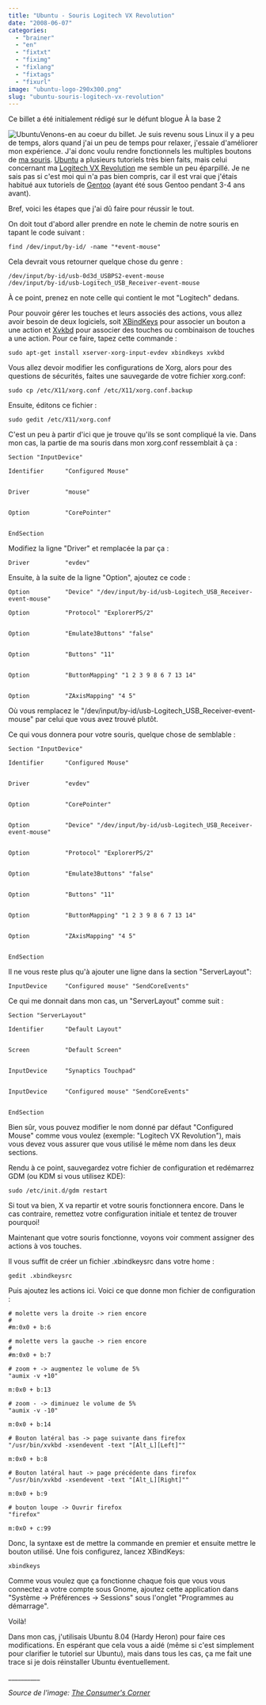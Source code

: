 ```yaml
---
title: "Ubuntu - Souris Logitech VX Revolution"
date: "2008-06-07"
categories: 
  - "brainer"
  - "en"
  - "fixtxt"
  - "fiximg"
  - "fixlang"
  - "fixtags"
  - "fixurl"
image: "ubuntu-logo-290x300.png"
slug: "ubuntu-souris-logitech-vx-revolution"
---
```


Ce billet a été initialement rédigé sur le défunt blogue À la base 2

![Ubuntu](images/ubuntu-logo-290x300.png "Ubuntu")Venons-en au coeur du billet. Je suis revenu sous Linux il y a peu de temps, alors quand j'ai un peu de temps pour relaxer, j'essaie d'améliorer mon expérience. J'ai donc voulu rendre fonctionnels les multiples boutons de [ma souris](https://www.logitech.com/index.cfm/mice_pointers/mice/devices/165&cl=ca,fr "Site web de la souris Logitech VX Revolution"). [Ubuntu](https://www.ubuntu-fr.org/ "Site web de Ubuntu") a plusieurs tutoriels très bien faits, mais celui concernant ma [Logitech VX Revolution](https://doc.ubuntu-fr.org/souris_logitech_vx_revolution "Tutoriel de Ubuntu sur la Logictech VX Revolution") me semble un peu éparpillé. Je ne sais pas si c'est moi qui n'a pas bien compris, car il est vrai que j'étais habitué aux tutoriels de [Gentoo](https://www.gentoo.org/ "Site web de Gentoo") (ayant été sous Gentoo pendant 3-4 ans avant).

Bref, voici les étapes que j'ai dû faire pour réussir le tout.

On doit tout d'abord aller prendre en note le chemin de notre souris en tapant le code suivant :

```
find /dev/input/by-id/ -name "*event-mouse"
```

Cela devrait vous retourner quelque chose du genre :

```
/dev/input/by-id/usb-0d3d_USBPS2-event-mouse
/dev/input/by-id/usb-Logitech_USB_Receiver-event-mouse
```

À ce point, prenez en note celle qui contient le mot "Logitech" dedans.

Pour pouvoir gérer les touches et leurs associés des actions, vous allez avoir besoin de deux logiciels, soit [XBindKeys](https://hocwp.free.fr/xbindkeys/xbindkeys.fr.html "Site web de XBindKeys") pour associer un bouton a une action et [Xvkbd](https://homepage3.nifty.com/tsato/xvkbd/ "Site web de Xvkbd") pour associer des touches ou combinaison de touches a une action. Pour ce faire, tapez cette commande :

```
sudo apt-get install xserver-xorg-input-evdev xbindkeys xvkbd
```

Vous allez devoir modifier les configurations de Xorg, alors pour des questions de sécurités, faites une sauvegarde de votre fichier xorg.conf:

```
sudo cp /etc/X11/xorg.conf /etc/X11/xorg.conf.backup
```

Ensuite, éditons ce fichier :

```
sudo gedit /etc/X11/xorg.conf
```

C'est un peu à partir d'ici que je trouve qu'ils se sont compliqué la vie. Dans mon cas, la partie de ma souris dans mon xorg.conf ressemblait à ça :

```
Section "InputDevice"

Identifier      "Configured Mouse"


Driver          "mouse"


Option          "CorePointer"


EndSection
```

Modifiez la ligne "Driver" et remplacée la par ça :

```
Driver          "evdev"
```

Ensuite, à la suite de la ligne "Option", ajoutez ce code :

```
Option          "Device" "/dev/input/by-id/usb-Logitech_USB_Receiver-event-mouse"

Option          "Protocol" "ExplorerPS/2"


Option          "Emulate3Buttons" "false"


Option          "Buttons" "11"


Option          "ButtonMapping" "1 2 3 9 8 6 7 13 14"


Option          "ZAxisMapping" "4 5"
```

Où vous remplacez le "/dev/input/by-id/usb-Logitech\_USB\_Receiver-event-mouse" par celui que vous avez trouvé plutôt.

Ce qui vous donnera pour votre souris, quelque chose de semblable :

```
Section "InputDevice"

Identifier      "Configured Mouse"


Driver          "evdev"


Option          "CorePointer"


Option          "Device" "/dev/input/by-id/usb-Logitech_USB_Receiver-event-mouse"


Option          "Protocol" "ExplorerPS/2"


Option          "Emulate3Buttons" "false"


Option          "Buttons" "11"


Option          "ButtonMapping" "1 2 3 9 8 6 7 13 14"


Option          "ZAxisMapping" "4 5"


EndSection
```

Il ne vous reste plus qu'à ajouter une ligne dans la section "ServerLayout":

```
InputDevice     "Configured mouse" "SendCoreEvents"
```

Ce qui me donnait dans mon cas, un "ServerLayout" comme suit :

```
Section "ServerLayout"

Identifier      "Default Layout"


Screen          "Default Screen"


InputDevice     "Synaptics Touchpad"


InputDevice     "Configured mouse" "SendCoreEvents"


EndSection
```

Bien sûr, vous pouvez modifier le nom donné par défaut "Configured Mouse" comme vous voulez (exemple: "Logitech VX Revolution"), mais vous devez vous assurer que vous utilisé le même nom dans les deux sections.

Rendu à ce point, sauvegardez votre fichier de configuration et redémarrez GDM (ou KDM si vous utilisez KDE):

```
sudo /etc/init.d/gdm restart
```

Si tout va bien, X va repartir et votre souris fonctionnera encore. Dans le cas contraire, remettez votre configuration initiale et tentez de trouver pourquoi!

Maintenant que votre souris fonctionne, voyons voir comment assigner des actions à vos touches.

Il vous suffit de créer un fichier .xbindkeysrc dans votre home :

```
gedit .xbindkeysrc
```

Puis ajoutez les actions ici. Voici ce que donne mon fichier de configuration :

```
# molette vers la droite -> rien encore
#
#m:0x0 + b:6

# molette vers la gauche -> rien encore
#
#m:0x0 + b:7

# zoom + -> augmentez le volume de 5%
"aumix -v +10"

m:0x0 + b:13

# zoom - -> diminuez le volume de 5%
"aumix -v -10"

m:0x0 + b:14

# Bouton latéral bas -> page suivante dans firefox
"/usr/bin/xvkbd -xsendevent -text "[Alt_L][Left]""

m:0x0 + b:8

# Bouton latéral haut -> page précédente dans firefox
"/usr/bin/xvkbd -xsendevent -text "[Alt_L][Right]""

m:0x0 + b:9

# bouton loupe -> Ouvrir firefox
"firefox"

m:0xO + c:99
```

Donc, la syntaxe est de mettre la commande en premier et ensuite mettre le bouton utilisé. Une fois configurez, lancez XBindKeys:

```
xbindkeys
```

Comme vous voulez que ça fonctionne chaque fois que vous vous connectez a votre compte sous Gnome, ajoutez cette application dans "Système -> Préférences -> Sessions" sous l'onglet "Programmes au démarrage".

Voilà!

Dans mon cas, j'utilisais Ubuntu 8.04 (Hardy Heron) pour faire ces modifications. En espérant que cela vous a aidé (même si c'est simplement pour clarifier le tutoriel sur Ubuntu), mais dans tous les cas, ça me fait une trace si je dois réinstaller Ubuntu éventuellement.

\_\_\_\_\_\_\_\_\_\_

_Source de l'image: [The Consumer's Corner](https://theconsumerscorner.net/ "Source de l'image")_
